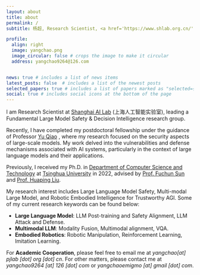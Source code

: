```yaml
---
layout: about
title: about
permalink: /
subtitle: 杨超, Research Scientist, <a href='https://www.shlab.org.cn/'>Shanghai AI Lab</a>. 

profile:
  align: right
  image: yangchao.png
  image_circular: false # crops the image to make it circular
  address: yangchao9264@126.com


news: true # includes a list of news items
latest_posts: false  # includes a list of the newest posts
selected_papers: true # includes a list of papers marked as "selected={true}"
social: true # includes social icons at the bottom of the page
---
```

I am Research Scientist at [Shanghai AI Lab](https://www.shlab.org.cn/) (上海人工智能实验室),
leading a Fundamental Large Model Safety & Decision Intelligence research group. 
<!-- I am also co-working with [Yu Qiao](https://scholar.google.com/citations?user=gFtI-8QAAAAJ&hl=zh-CN&oi=ao) from Shanghai AI Lab closely. -->
Recently, I have completed my postdoctoral fellowship under the guidance of Professor [Yu Qiao](https://scholar.google.com/citations?user=gFtI-8QAAAAJ&hl=zh-CN&oi=ao) , where my research focused on the security aspects of large-scale models. My work delved into the vulnerabilities and defense mechanisms associated with AI systems, particularly in the context of large language models and their applications.


Previously, I received my Ph.D. in [Department of Computer Science and Technology](https://www.cs.tsinghua.edu.cn/) at [Tsinghua University](https://www.tsinghua.edu.cn/) in 2022, advised by [Prof. Fuchun Sun](https://scholar.google.com/citations?hl=en&user=DbviELoAAAAJ&view_op=list_works&sortby=pubdate) and [Prof. Huaping Liu](https://sites.google.com/site/thuliuhuaping/). 

My research interest includes Large Language Model Safety, Multi-modal Large Model, and Robotic Embodied Intelligence for Trustworthy AGI.
Some of my current research keywords can be found below:
* **Large Language Model**: LLM Post-training and Safety Alignment, LLM Attack and Defense.
* **Multimodal LLM**: Modality Fusion, Multimodal alignment, VQA.
* **Embodied Robotics**: Robotic Manipulation, Reinforcement Learning, Imitation Learning.

For **Academic Cooperation**, please feel free to email me at *yangchao[at] pjlab [dot] org [dot] cn*.
For other matters, please contact me at *yangchao9264 [at] 126 [dot] com* or *yangchaoemigmo [at] gmail [dot] com*.

<!-- I was also fortunate to receive my undergraduate degree from Sichuan University -->
 <!-- I graduated from the [Department of Computer Science and Technology](https://www.cs.tsinghua.edu.cn/), Tsinghua University with a master’s degree and from Sichuan University with a bachelor’s degree. -->

<!-- I was fortunate enough to get the guidance of  -->
 <!-- and [Prof. Wenbing Huang](https://scholar.google.com/citations?user=0yNkmO4AAAAJ&hl=zh-CN) when pursuing my doctoral degree. -->
<!-- I received my Ph.D. in Computer Science at University of California, Los Angeles (UCLA) -->
